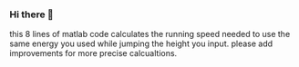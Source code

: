 ### Hi there 👋
this 8 lines of matlab code calculates the running speed needed to use the same energy you used while jumping the height you input.
please add improvements for more precise calcualtions.
